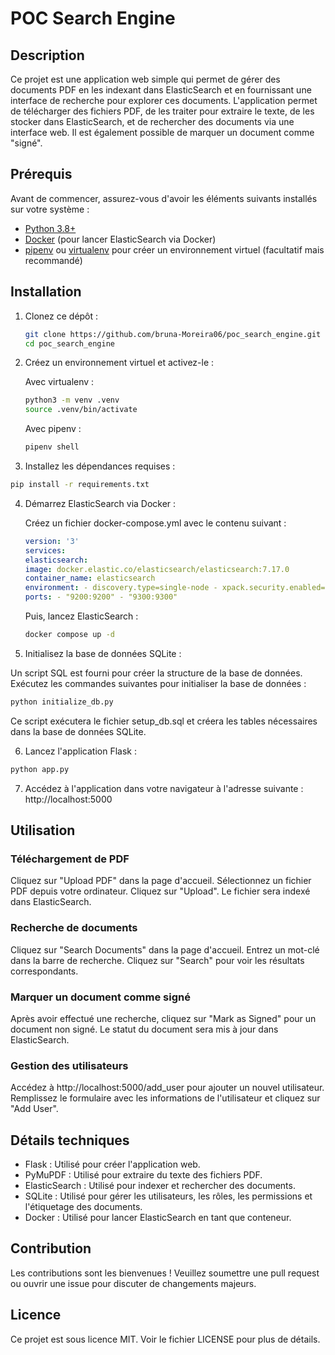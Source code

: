 # POC Search Engine

## Description

Ce projet est une application web simple qui permet de gérer des documents PDF en les indexant dans ElasticSearch et en fournissant une interface de recherche pour explorer ces documents. L'application permet de télécharger des fichiers PDF, de les traiter pour extraire le texte, de les stocker dans ElasticSearch, et de rechercher des documents via une interface web. Il est également possible de marquer un document comme "signé".

## Prérequis

Avant de commencer, assurez-vous d'avoir les éléments suivants installés sur votre système :

- [Python 3.8+](https://www.python.org/downloads/)
- [Docker](https://docs.docker.com/get-docker/) (pour lancer ElasticSearch via Docker)
- [pipenv](https://pipenv.pypa.io/en/latest/) ou [virtualenv](https://virtualenv.pypa.io/en/latest/) pour créer un environnement virtuel (facultatif mais recommandé)

## Installation

1. Clonez ce dépôt :

   ```bash
   git clone https://github.com/bruna-Moreira06/poc_search_engine.git
   cd poc_search_engine
   ```

2. Créez un environnement virtuel et activez-le :

   Avec virtualenv :

   ```bash
   python3 -m venv .venv
   source .venv/bin/activate
   ```

   Avec pipenv :

   ```bash
   pipenv shell
   ```

3. Installez les dépendances requises :

```bash
pip install -r requirements.txt
```

4. Démarrez ElasticSearch via Docker :

   Créez un fichier docker-compose.yml avec le contenu suivant :

   ```yaml
   version: '3'
   services:
   elasticsearch:
   image: docker.elastic.co/elasticsearch/elasticsearch:7.17.0
   container_name: elasticsearch
   environment: - discovery.type=single-node - xpack.security.enabled=false
   ports: - "9200:9200" - "9300:9300"
   ```

   Puis, lancez ElasticSearch :

   ```bash
   docker compose up -d
   ```

5. Initialisez la base de données SQLite :

Un script SQL est fourni pour créer la structure de la base de données. Exécutez les commandes suivantes pour initialiser la base de données :

```bash
python initialize_db.py
```

Ce script exécutera le fichier setup_db.sql et créera les tables nécessaires dans la base de données SQLite.

6. Lancez l'application Flask :

```bash
python app.py
```

7. Accédez à l'application dans votre navigateur à l'adresse suivante : http://localhost:5000

## Utilisation

### Téléchargement de PDF

Cliquez sur "Upload PDF" dans la page d'accueil.
Sélectionnez un fichier PDF depuis votre ordinateur.
Cliquez sur "Upload". Le fichier sera indexé dans ElasticSearch.

### Recherche de documents

Cliquez sur "Search Documents" dans la page d'accueil.
Entrez un mot-clé dans la barre de recherche.
Cliquez sur "Search" pour voir les résultats correspondants.

### Marquer un document comme signé

Après avoir effectué une recherche, cliquez sur "Mark as Signed" pour un document non signé. Le statut du document sera mis à jour dans ElasticSearch.

### Gestion des utilisateurs

Accédez à http://localhost:5000/add_user pour ajouter un nouvel utilisateur.
Remplissez le formulaire avec les informations de l'utilisateur et cliquez sur "Add User".

## Détails techniques

- Flask : Utilisé pour créer l'application web.
- PyMuPDF : Utilisé pour extraire du texte des fichiers PDF.
- ElasticSearch : Utilisé pour indexer et rechercher des documents.
- SQLite : Utilisé pour gérer les utilisateurs, les rôles, les permissions et l'étiquetage des documents.
- Docker : Utilisé pour lancer ElasticSearch en tant que conteneur.

## Contribution

Les contributions sont les bienvenues ! Veuillez soumettre une pull request ou ouvrir une issue pour discuter de changements majeurs.

## Licence

Ce projet est sous licence MIT. Voir le fichier LICENSE pour plus de détails.

